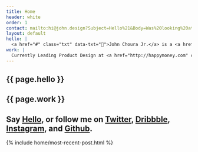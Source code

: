 ```yaml
---
title: Home
header: white
order: 1
contact: mailto:hi@john.design?Subject=Hello%21&Body=Was%20looking%20at%20your%20website%20and%20wanted%20to%20say%20hello%21
layout: default
hello: |
  <a href="#" class="txt" data-txt="🙌">John Choura Jr.</a> is a <a href="#" class="txt" data-txt="😁">Designer</a>, <a href="#" class="txt" data-txt="😬">Developer</a>, <a href="#" class="txt" data-txt="😵">Artist</a>, and <a href="#" class="txt" data-txt="☕️">Craft Coffee</a> drinker in <a href="#" class="txt" data-txt="☀️">Long Beach</a>, California.
work: |
  Currently Leading Product Design at <a href="http://happymoney.com" class="txt" data-txt="🎈">Happy Money</a>. Occasional Adjunct Design Professor at <a href="https://www.biola.edu/art" class="txt" data-txt="👨‍🏫">Biola University.</a> <del>Previously at Envoy, Signal, and Biola.</del>
---
```


<section class="slide page-header xs-mt6 xs-pt6 vh_90 display-flex align-items-center" data-background="rgb(238, 238, 238)">
  <div class="page-header--upper inline-table wrapper xs-pb6">
      <div class="col md-col-12">
        <h1 class="display-1 text-black">
          {{ page.hello }}
        </h1>
      </div>
  </div>
</section>
<section class="slide page-header vh_90 display-flex align-items-center" data-background="rgba(236,255,254,1)">
  <div class="page-header--upper inline-table wrapper xs-pb6">
      <div class="col md-col-12">
        <h1 class="display-1 text-black">
          {{ page.work }}
        </h1>
      </div>
  </div>
</section>
<section class="slide page-header vh_90 display-flex align-items-center" data-background="rgba(255,254,236,1)">
  <div class="page-header--upper inline-table wrapper xs-pb6">
      <div class="col md-col-12">
        <h1 class="display-1 text-black">Say <a href="{{ page.contact }}" class="txt" data-txt="👋">Hello</a>, or follow me on <a href="{{ site.twitter }}" class="txt" data-txt="twitter">Twitter</a>, <a href="{{ site.dribbble }}" class="txt" data-txt="dribbble">Dribbble</a>, <a href="{{ site.instagram }}" class="txt" data-txt="instagram">Instagram</a>, and <a href="{{ site.github }}" class="txt" data-txt="github">Github</a>.</h1>
      </div>
  </div>
</section>
<section class="slide" data-background="rgb(238, 238, 238)">
  {% include home/most-recent-post.html %}
</section>

<script type="text/javascript">
var preload_images = [
  '/img/home/me-hero.jpg',
];

for (var i = 0, len = preload_images.length; i < len; i++) {
  new Image().src = preload_images[i];
}
</script>
